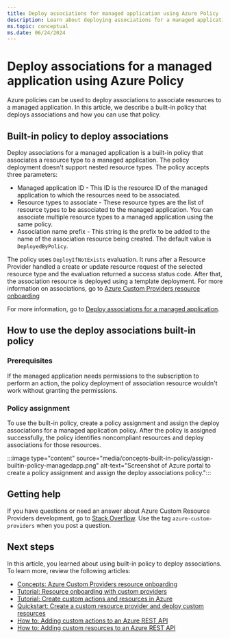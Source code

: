 ```yaml
---
title: Deploy associations for managed application using Azure Policy
description: Learn about deploying associations for a managed application using Azure Policy.
ms.topic: conceptual
ms.date: 06/24/2024
---
```


# Deploy associations for a managed application using Azure Policy

Azure policies can be used to deploy associations to associate resources to a managed application. In this article, we describe a built-in policy that deploys associations and how you can use that policy.

## Built-in policy to deploy associations

Deploy associations for a managed application is a built-in policy that associates a resource type to a managed application. The policy deployment doesn't support nested resource types. The policy accepts three parameters:

- Managed application ID - This ID is the resource ID of the managed application to which the resources need to be associated.
- Resource types to associate - These resource types are the list of resource types to be associated to the managed application. You can associate multiple resource types to a managed application using the same policy.
- Association name prefix - This string is the prefix to be added to the name of the association resource being created. The default value is `DeployedByPolicy`.

The policy uses `DeployIfNotExists` evaluation. It runs after a Resource Provider handled a create or update resource request of the selected resource type and the evaluation returned a success status code. After that, the association resource is deployed using a template deployment.
For more information on associations, go to [Azure Custom Providers resource onboarding](../custom-providers/concepts-resource-onboarding.md)

For more information, go to [Deploy associations for a managed application](/azure/governance/policy/samples/built-in-policies#managed-application).

## How to use the deploy associations built-in policy

### Prerequisites

If the managed application needs permissions to the subscription to perform an action, the policy deployment of association resource wouldn't work without granting the permissions.

### Policy assignment

To use the built-in policy, create a policy assignment and assign the deploy associations for a managed application policy. After the policy is assigned successfully, the policy identifies noncompliant resources and deploy associations for those resources.

:::image type="content" source="media/concepts-built-in-policy/assign-builtin-policy-managedapp.png" alt-text="Screenshot of Azure portal to create a policy assignment and assign the deploy associations policy.":::

## Getting help

If you have questions or need an answer about Azure Custom Resource Providers development, go to [Stack Overflow](https://stackoverflow.com/questions/tagged/azure-custom-providers). Use the tag `azure-custom-providers` when you post a question.

## Next steps

In this article, you learned about using built-in policy to deploy associations. To learn more, review the following articles:

- [Concepts: Azure Custom Providers resource onboarding](../custom-providers/concepts-resource-onboarding.md)
- [Tutorial: Resource onboarding with custom providers](../custom-providers/tutorial-resource-onboarding.md)
- [Tutorial: Create custom actions and resources in Azure](../custom-providers/tutorial-get-started-with-custom-providers.md)
- [Quickstart: Create a custom resource provider and deploy custom resources](../custom-providers/create-custom-provider.md)
- [How to: Adding custom actions to an Azure REST API](../custom-providers/custom-providers-action-endpoint-how-to.md)
- [How to: Adding custom resources to an Azure REST API](../custom-providers/custom-providers-resources-endpoint-how-to.md)
